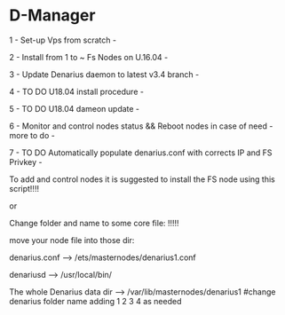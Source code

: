 # D-Manager
1 - Set-up Vps from scratch -

2 - Install from 1 to ~ Fs Nodes on U.16.04 -

3 - Update Denarius daemon to latest v3.4 branch -

4 - TO DO U18.04 install procedure -

5 - TO DO U18.04 dameon update -

6 - Monitor and control nodes status && Reboot nodes in case of need - more to do -

7 - TO DO Automatically populate denarius.conf with corrects IP and FS Privkey -


To add and control nodes it is suggested to install the FS node using this script!!!!

or

Change folder and name to some core file: !!!!!

move your node file into those dir:

denarius.conf --> /ets/masternodes/denarius1.conf

denariusd --> /usr/local/bin/

The whole Denarius data dir --> /var/lib/masternodes/denarius1 #change denarius folder name adding 1 2 3 4 as needed
